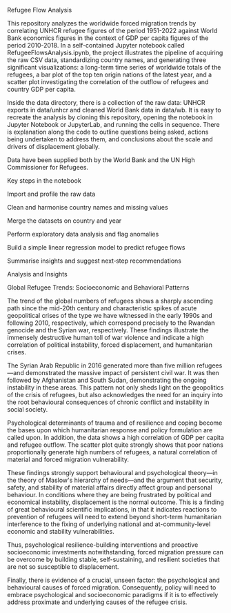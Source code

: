 Refugee Flow Analysis

This repository analyzes the worldwide forced migration trends by correlating UNHCR refugee figures of the period 1951-2022 against World Bank economics figures in the context of GDP per capita figures of the period 2010-2018. In a self-contained Jupyter notebook called RefugeeFlowsAnalysis.ipynb, the project illustrates the pipeline of acquiring the raw CSV data, standardizing country names, and generating three significant visualizations: a long-term time series of worldwide totals of the refugees, a bar plot of the top ten origin nations of the latest year, and a scatter plot investigating the correlation of the outflow of refugees and country GDP per capita.

Inside the data directory, there is a collection of the raw data: UNHCR exports in data/unhcr and cleaned World Bank data in data/wb. It is easy to recreate the analysis by cloning this repository, opening the notebook in Jupyter Notebook or JupyterLab, and running the cells in sequence. There is explanation along the code to outline questions being asked, actions being undertaken to address them, and conclusions about the scale and drivers of displacement globally.

Data have been supplied both by the World Bank and the UN High Commissioner for Refugees.

Key steps in the notebook

Import and profile the raw data

Clean and harmonise country names and missing values

Merge the datasets on country and year

Perform exploratory data analysis and flag anomalies

Build a simple linear regression model to predict refugee flows

Summarise insights and suggest next‑step recommendations

Analysis and Insights

Global Refugee Trends: Socioeconomic and Behavioral Patterns

The trend of the global numbers of refugees shows a sharply ascending path since the mid-20th century and characteristic spikes of acute geopolitical crises of the type we have witnessed in the early 1990s and following 2010, respectively, which correspond precisely to the Rwandan genocide and the Syrian war, respectively. These findings illustrate the immensely destructive human toll of war violence and indicate a high correlation of political instability, forced displacement, and humanitarian crises.

The Syrian Arab Republic in 2016 generated more than five million refugees—and demonstrated the massive impact of persistent civil war. It was then followed by Afghanistan and South Sudan, demonstrating the ongoing instability in these areas. This pattern not only sheds light on the geopolitics of the crisis of refugees, but also acknowledges the need for an inquiry into the root behavioural consequences of chronic conflict and instability in social society.

Psychological determinants of trauma and of resilience and coping become the bases upon which humanitarian response and policy formulation are called upon. In addition, the data shows a high correlation of GDP per capita and refugee outflow. The scatter plot quite strongly shows that poor nations proportionally generate high numbers of refugees, a natural correlation of material and forced migration vulnerability.

These findings strongly support behavioural and psychological theory—in the theory of Maslow's hierarchy of needs—and the argument that security, safety, and stability of material affairs directly affect group and personal behaviour. In conditions where they are being frustrated by political and economical instability, displacement is the normal outcome. This is a finding of great behavioural scientific implications, in that it indicates reactions to prevention of refugees will need to extend beyond short-term humanitarian interference to the fixing of underlying national and at-community-level economic and stability vulnerabilities.

Thus, psychological resilience-building interventions and proactive socioeconomic investments notwithstanding, forced migration pressure can be overcome by building stable, self-sustaining, and resilient societies that are not so susceptible to displacement.

Finally, there is evidence of a crucial, unseen factor: the psychological and behavioural causes of forced migration. Consequently, policy will need to embrace psychological and socioeconomic paradigms if it is to effectively address proximate and underlying causes of the refugee crisis.







